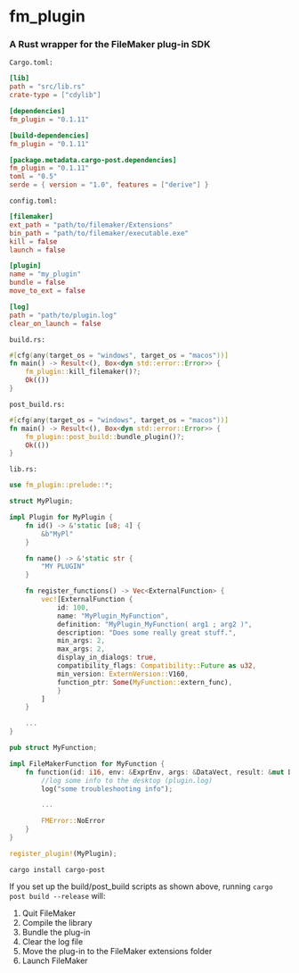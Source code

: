 # fm_plugin
### A Rust wrapper for the FileMaker plug-in SDK

`Cargo.toml:`

```toml
[lib]
path = "src/lib.rs"
crate-type = ["cdylib"]

[dependencies]
fm_plugin = "0.1.11"

[build-dependencies]
fm_plugin = "0.1.11"

[package.metadata.cargo-post.dependencies]
fm_plugin = "0.1.11"
toml = "0.5"
serde = { version = "1.0", features = ["derive"] }
```

`config.toml:`

```toml
[filemaker]
ext_path = "path/to/filemaker/Extensions"
bin_path = "path/to/filemaker/executable.exe"
kill = false
launch = false

[plugin]
name = "my_plugin"
bundle = false
move_to_ext = false

[log]
path = "path/to/plugin.log"
clear_on_launch = false
```

`build.rs:`

```rust
#[cfg(any(target_os = "windows", target_os = "macos"))]
fn main() -> Result<(), Box<dyn std::error::Error>> {
    fm_plugin::kill_filemaker()?;
    Ok(())
}
```

`post_build.rs:`

```rust
#[cfg(any(target_os = "windows", target_os = "macos"))]
fn main() -> Result<(), Box<dyn std::error::Error>> {
    fm_plugin::post_build::bundle_plugin()?;
    Ok(())
}
```

`lib.rs:`

```rust
use fm_plugin::prelude::*;

struct MyPlugin;

impl Plugin for MyPlugin {
    fn id() -> &'static [u8; 4] {
        &b"MyPl"
    }

    fn name() -> &'static str {
        "MY PLUGIN"
    }

    fn register_functions() -> Vec<ExternalFunction> {
        vec![ExternalFunction {
            id: 100,
            name: "MyPlugin_MyFunction",
            definition: "MyPlugin_MyFunction( arg1 ; arg2 )",
            description: "Does some really great stuff.",
            min_args: 2,
            max_args: 2,
            display_in_dialogs: true,
            compatibility_flags: Compatibility::Future as u32,
            min_version: ExternVersion::V160,
            function_ptr: Some(MyFunction::extern_func),
            }
        ]
    }

    ...
}

pub struct MyFunction;

impl FileMakerFunction for MyFunction {
    fn function(id: i16, env: &ExprEnv, args: &DataVect, result: &mut Data) -> FMError {
        //log some info to the desktop (plugin.log)
        log("some troubleshooting info");

        ...

        FMError::NoError
    }
}

register_plugin!(MyPlugin);
```

`cargo install cargo-post`

If you set up the build/post_build scripts as shown above, running `cargo post build --release` will:

1. Quit FileMaker
2. Compile the library
3. Bundle the plug-in
4. Clear the log file
5. Move the plug-in to the FileMaker extensions folder
6. Launch FileMaker
